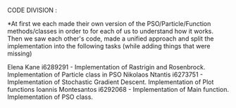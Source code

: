 CODE DIVISION :

*At first we each made their own version of the PSO/Particle/Function methods/classes in order to for each of us to understand how it works. Then we saw each other's code, made a unified approach and split the implementation into the following tasks (while adding things that were missing)

Elena Kane i6289291 - Implementation of Rastrigin and Rosenbrock. Implementation of Particle class in PSO
Nikolaos Ntantis i6273751 - Implementation of Stochastic Gradient Descent. Implementation of Plot functions
Ioannis Montesantos i6292068 - Implementation of Main function. Implementation of PSO class.
